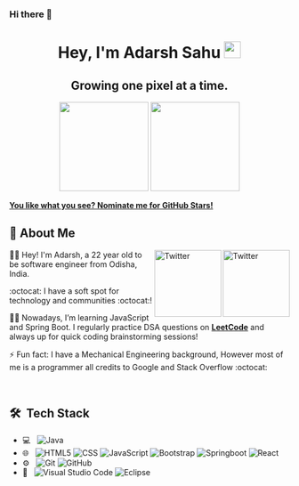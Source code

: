 ### Hi there 👋

<h1 align="center">Hey, I'm Adarsh Sahu  <img src="https://raw.githubusercontent.com/aemmadi/aemmadi/master/wave.gif" width="30px"></h1> 
<h2 align="center">Growing one pixel at a time.</h2>

<p align="center"> <img src="https://octodex.github.com/images/daftpunktocat-thomas.gif" height="160px" width="160px"> <img src="https://octodex.github.com/images/daftpunktocat-guy.gif" height="160px" width="160px"> </p>

   [**You like what you see? Nominate me for GitHub Stars!**](https://stars.github.com/nominate/)
   
   ## :wave: About Me 
<a href="https://twitter.com/shreyacasmalert" target="_blank"><img src="https://cdn2.iconfinder.com/data/icons/social-media-2199/64/social_media_isometric_6-twitter-512.png" height="120px" width="120px" alt="Twitter" align="right"></a><a href="https://www.linkedin.com/in/-shreya-prasad/" target="https://www.linkedin.com/in/adarsh-sahu-java-html-web-developer/"><img src="https://cdn2.iconfinder.com/data/icons/social-media-2199/64/social_media_isometric_14-linkedin-512.png" height="120px" width="120px" alt="Twitter" align="right"></a>
👩‍🎓 Hey! I'm Adarsh, a 22 year old to be software engineer from Odisha, India. 

:octocat: I have a soft spot for technology and communities  :octocat:! 

<!-- 💖 I’m contributing to [**CircuitVerse**](https://github.com/CircuitVerse) as a front-end developer and project manager.  -->

👩‍💻 Nowadays, I’m learning JavaScript and Spring Boot. I regularly practice DSA questions on [**LeetCode**](https://leetcode.com/combat_maestro/) and always up for quick coding brainstorming sessions! 


⚡ Fun fact: I have a Mechanical Engineering background, However most of me is a programmer all credits to Google and Stack Overflow :octocat:

<!-- ✍🏻 I regularly write technical blogs - [Dev.to](https://dev.to/shreyapd06). Currently creating a blog series to simplify Angular concepts!  -->

<br> 

## 🛠 &nbsp;Tech Stack

- 💻 &nbsp;
  <!-- ![C++](https://img.shields.io/badge/-C++-333333?style=flat&logo=C%2B%2B&logoColor=00599C) -->
  <!-- ![Python](https://img.shields.io/badge/-Python-333333?style=flat&logo=python) -->
  ![Java](https://img.shields.io/badge/-Java-333333?style=flat&logo=Java&logoColor=007396)
- 🌐 &nbsp;
  ![HTML5](https://img.shields.io/badge/-HTML5-333333?style=flat&logo=HTML5)
  ![CSS](https://img.shields.io/badge/-CSS-333333?style=flat&logo=CSS3&logoColor=1572B6)
  ![JavaScript](https://img.shields.io/badge/-JavaScript-333333?style=flat&logo=javascript)
  ![Bootstrap](https://img.shields.io/badge/-Bootstrap-333333?style=flat&logo=bootstrap&logoColor=563D7C)
  ![Springboot](https://img.shields.io/badge/-Springboot-333333?style=flat&logo=Springboot-code&logoColor=007ACC)
  <!-- ![Node.js](https://img.shields.io/badge/-Node.js-333333?style=flat&logo=node.js) -->
  ![React](https://img.shields.io/badge/-React-333333?style=flat&logo=react)
  <!-- ![Rails](https://img.shields.io/badge/-Rails-333333?style=flat&logo=ruby)
- 🛢 &nbsp; -->
  ![MySQL](https://img.shields.io/badge/-MySQL-333333?style=flat&logo=mysql)
  <!-- ![PostgreSQL](https://img.shields.io/badge/-PostgreSQL-333333?style=flat&logo=postgresql) -->
- ⚙️ &nbsp;
  ![Git](https://img.shields.io/badge/-Git-333333?style=flat&logo=git)
  ![GitHub](https://img.shields.io/badge/-GitHub-333333?style=flat&logo=github)
  <!-- ![Markdown](https://img.shields.io/badge/-Markdown-333333?style=flat&logo=markdown) -->
- 🔧 &nbsp;
  ![Visual Studio Code](https://img.shields.io/badge/-Visual%20Studio%20Code-333333?style=flat&logo=visual-studio-code&logoColor=007ACC)
  ![Eclipse](https://img.shields.io/badge/-Eclipse-333333?style=flat&logo=Eclipse-code&logoColor=007ACC)

<br/>

  <!-- [![Comabtmaestro's GitHub activity graph](https://activity-graph.herokuapp.com/graph?username=ShreyaPrasad1209&theme=xcode)](https://git.io/ShreyaPrasad1209)
   <br />
   <br />
   [![GitHub Streak](http://github-readme-streak-stats.herokuapp.com?user=ShreyaPrasad1209&theme=prussian&hide_border=true)](https://git.io/streak-stats)
   <br />
   <br />
   ![Skyline](https://github.com/ShreyaPrasad1209/ShreyaPrasad1209/blob/master/github-metrics.svg) -->


